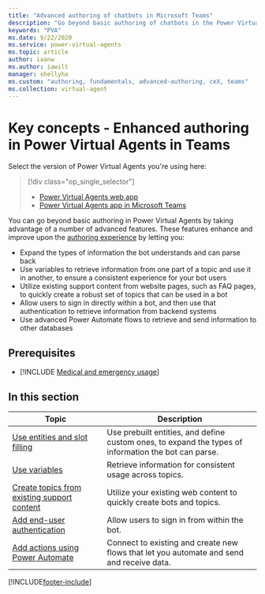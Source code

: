 ```yaml
---
title: "Advanced authoring of chatbots in Microsoft Teams"
description: "Go beyond basic authoring of chatbots in the Power Virtual Agents app in Microsoft Teams."
keywords: "PVA"
ms.date: 9/22/2020
ms.service: power-virtual-agents
ms.topic: article
author: iaanw
ms.author: iawilt
manager: shellyha
ms.custom: "authoring, fundamentals, advanced-authoring, ceX, teams"
ms.collection: virtual-agent
---
```



# Key concepts - Enhanced authoring in Power Virtual Agents in Teams

Select the version of Power Virtual Agents you're using here:

> [!div class="op_single_selector"]
>
> - [Power Virtual Agents web app](../advanced-fundamentals.md)
> - [Power Virtual Agents app in Microsoft Teams](advanced-fundamentals-teams.md)

You can go beyond basic authoring in Power Virtual Agents by taking advantage of a number of advanced features. These features enhance and improve upon the [authoring experience](authoring-fundamentals-teams.md) by letting you:

- Expand the types of information the bot understands and can parse back
- Use variables to retrieve information from one part of a topic and use it in another, to ensure a consistent experience for your bot users
- Utilize existing support content from website pages, such as FAQ pages, to quickly create a robust set of topics that can be used in a bot
- Allow users to sign in directly within a bot, and then use that authentication to retrieve information from backend systems
- Use advanced Power Automate flows to retrieve and send information to other databases

## Prerequisites

- [!INCLUDE [Medical and emergency usage](includes/pva-usage-limitations-teams.md)]

## In this section

| Topic                                                                                   | Description                                                                                          |
| --------------------------------------------------------------------------------------- | ---------------------------------------------------------------------------------------------------- |
| [Use entities and slot filling](advanced-entities-slot-filling-teams.md)                | Use prebuilt entities, and define custom ones, to expand the types of information the bot can parse. |
| [Use variables](authoring-variables-teams.md)                                           | Retrieve information for consistent usage across topics.                                             |
| [Create topics from existing support content](advanced-create-topics-from-web-teams.md) | Utilize your existing web content to quickly create bots and topics.                                 |
| [Add end-user authentication](advanced-end-user-authentication-teams.md)                | Allow users to sign in from within the bot.                                                          |
| [Add actions using Power Automate](advanced-flow-teams.md)                              | Connect to existing and create new flows that let you automate and send and receive data.            |

[!INCLUDE[footer-include](../includes/footer-banner.md)]
